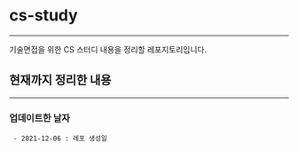 # cs-study
***

기술면접을 위한 CS 스터디 내용을 정리할 레포지토리입니다.

## 현재까지 정리한 내용







***





### 업데이트한 날자
```
 - 2021-12-06 : 레포 생성일
```
